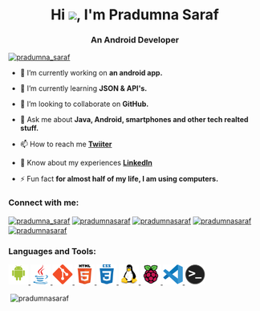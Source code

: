 <!-- <h1 align="center">Hi 👋, I'm Pradumna Saraf</h1> -->
<h1 align="center">Hi <img src="https://github.com/TheDudeThatCode/TheDudeThatCode/blob/master/Assets/Hi.gif" width="40px">, I'm Pradumna Saraf</h1>
<h3 align="center">An Android Developer</h3>

<p align="left"> <a href="https://twitter.com/pradumna_saraf" target="blank"><img src="https://img.shields.io/twitter/follow/pradumna_saraf?logo=twitter&style=for-the-badge" alt="pradumna_saraf" /></a> </p>

- 🔭 I’m currently working on **an android app.**

- 🌱 I’m currently learning **JSON & API's.**

- 👯 I’m looking to collaborate on **GitHub.**

- 💬 Ask me about **Java, Android, smartphones and other tech realted stuff.**

- 📫 How to reach me <b><a href="https://linkedin.com/in/pradumnasaraf" target="blank">Twiiter</a></b>

- 📄 Know about my experiences <b><a href="https://linkedin.com/in/pradumnasaraf" target="blank">LinkedIn</a></b>

- ⚡ Fun fact **for almost half of my life, I am using computers.**

<h3 align="left">Connect with me:</h3>
<p align="left">
<a href="https://twitter.com/pradumna_saraf" target="blank"><img align="center" src="https://raw.githubusercontent.com/rahuldkjain/github-profile-readme-generator/master/src/images/icons/Social/twitter.svg" alt="pradumna_saraf" height="30" width="40" /></a>
<a href="https://linkedin.com/in/pradumnasaraf" target="blank"><img align="center" src="https://raw.githubusercontent.com/rahuldkjain/github-profile-readme-generator/master/src/images/icons/Social/linked-in-alt.svg" alt="pradumnasaraf" height="30" width="40" /></a>
<a href="https://fb.com/pradumnasaraf" target="blank"><img align="center" src="https://raw.githubusercontent.com/rahuldkjain/github-profile-readme-generator/master/src/images/icons/Social/facebook.svg" alt="pradumnasaraf" height="30" width="40" /></a>
<a href="https://instagram.com/pradumnasaraf" target="blank"><img align="center" src="https://raw.githubusercontent.com/rahuldkjain/github-profile-readme-generator/master/src/images/icons/Social/instagram.svg" alt="pradumnasaraf" height="30" width="40" /></a>
<a href="https://www.hackerrank.com/pradumnasaraf" target="blank"><img align="center" src="https://raw.githubusercontent.com/rahuldkjain/github-profile-readme-generator/master/src/images/icons/Social/hackerrank.svg" alt="pradumnasaraf" height="30" width="40" /></a>
</p>

<h3 align="left">Languages and Tools:</h3>
<p align="left"> 

<a href="https://developer.android.com" target="_blank"> <img src="https://raw.githubusercontent.com/devicons/devicon/master/icons/android/android-original-wordmark.svg" alt="android" width="40" height="40"/> </a>  <a href="https://www.java.com/en/download/help/whatis_java.html" target="_blank"> <img src="https://raw.githubusercontent.com/devicons/devicon/master/icons/java/java-original.svg" alt="java" width="40" height="40"/> </a><a href="https://git-scm.com/" target="_blank"> <img src= "https://raw.githubusercontent.com/devicons/devicon/master/icons/git/git-original.svg" alt="git" width="40" height="40"/> </a><a href="https://www.w3schools.com/html/" target="_blank"> <img src="https://raw.githubusercontent.com/devicons/devicon/master/icons/html5/html5-original-wordmark.svg" alt="html5" width="40" height="40"/> </a>  <a href="https://www.w3schools.com/css/" target="_blank"> <img src="https://raw.githubusercontent.com/devicons/devicon/master/icons/css3/css3-plain-wordmark.svg" alt="html5" width="40" height="40"/> </a><a href="https://www.linux.org/" target="_blank"> <img src="https://raw.githubusercontent.com/devicons/devicon/master/icons/linux/linux-original.svg" alt="linux" width="40" height="40"/> </a> <a href="https://www.raspberrypi.org/" target="_blank"> <img src= "https://raw.githubusercontent.com/devicons/devicon/master/icons/raspberrypi/raspberrypi-original.svg" alt="Raspberry Pi" width="40" height="40"/> </a><a href="https://code.visualstudio.com/" target="_blank"> <img src= "https://raw.githubusercontent.com/devicons/devicon/master/icons/vscode/vscode-original.svg" alt="VS Code" width="40" height="40"/> </a><a href="https://www.digitalocean.com/community/tutorials/an-introduction-to-the-linux-terminal/" target="_blank"> <img src= "https://raw.githubusercontent.com/github/explore/80688e429a7d4ef2fca1e82350fe8e3517d3494d/topics/terminal/terminal.png" width="40" height="40"/> </a> </p>



<p>&nbsp;<img align="center" src="https://github-readme-stats.vercel.app/api?username=pradumnasaraf&show_icons=true&locale=en" alt="pradumnasaraf" /></p>
